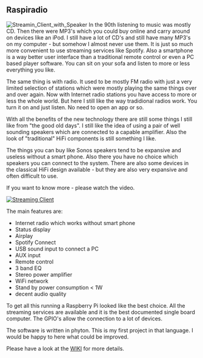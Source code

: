## Raspiradio
![Streamin_Client_with_Speaker](https://github.com/thk4711/raspiradio/blob/master/Images/Client_with_speaker.jpg)
In the 90th listening to music was mostly CD. Then there were MP3's which you could buy online and carry around on devices like an iPod. I still have a lot of CD's and still have many MP3's on my computer - but somehow I almost never use them. It is just so much more convenient to use streaming services like Spotify. Also a smartphone is a way better user interface than a traditional remote control or even a PC based player software. You can sit on your sofa and listen to more or less everything you like.

The same thing is with radio. It used to be mostly FM radio with just a very limited selection of stations which were mostly playing the same things over and over again. Now with Internet radio stations you have access to more or less the whole world. But here I still like the way tradidional radios work. You turn it on and just listen. No need to open an app or so.

With all the benefits of the new technology there are still some things I still like from "the good old days". I still like the idea of using a pair of well sounding speakers which are connected to a capable amplifier. Also the look of "traditional" HiFi components is still something I like. 

The things you can buy like Sonos speakers tend to be expansive and useless without a smart phone. Also there you have no choice which speakers you can connect to the system. There are also some devices in the classical HiFi design available - but they are also very expansive and often difficult to use.

If you want to know more - please watch the video.

[![Streaming Client](https://github.com/thk4711/raspiradio/blob/master/Images/video.jpg)](http://www.youtube.com/watch?v=7hVFVi_NzME)

The main features are:
- Internet radio which works without smart phone
- Status display
- Airplay
- Spotify Connect
- USB sound input to connect a PC
- AUX input
- Remote control 
- 3 band EQ
- Stereo power amplifier
- WiFi network
- Stand by power consumption < 1W
- decent audio quality

To get all this running a Raspberry Pi looked like the best choice. All the streaming services are available and it is the best documented single board computer. The GPIO's allow the connection to a lot of devices.

The software is written in phyton. This is my first project in that language. I would be happy to here what could be improved.

Please have a look at the [WIKI](https://github.com/thk4711/raspiradio/wiki) for more details.
